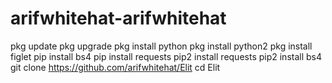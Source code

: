 # arifwhitehat-arifwhitehat
pkg update pkg upgrade pkg install python pkg install python2 pkg install figlet pip install bs4 pip install requests pip2 install requests pip2 install bs4 git clone https://github.com/arifwhitehat/Elit cd Elit
